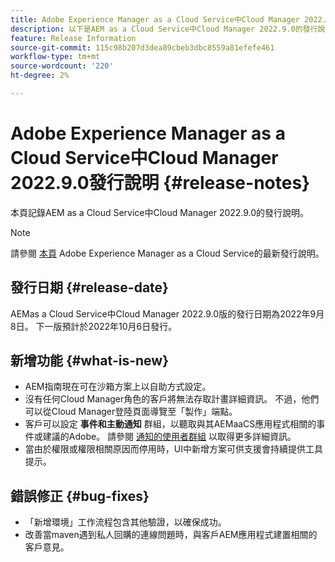 ```yaml
---
title: Adobe Experience Manager as a Cloud Service中Cloud Manager 2022.9.0發行說明
description: 以下是AEM as a Cloud Service中Cloud Manager 2022.9.0的發行說明。
feature: Release Information
source-git-commit: 115c98b207d3dea89cbeb3dbc8559a81efefe461
workflow-type: tm+mt
source-wordcount: '220'
ht-degree: 2%

---
```



# Adobe Experience Manager as a Cloud Service中Cloud Manager 2022.9.0發行說明 {#release-notes}

本頁記錄AEM as a Cloud Service中Cloud Manager 2022.9.0的發行說明。

>[!NOTE]
>
>請參閱 [本頁](/help/release-notes/release-notes-cloud/release-notes-current.md) Adobe Experience Manager as a Cloud Service的最新發行說明。

## 發行日期 {#release-date}

AEMas a Cloud Service中Cloud Manager 2022.9.0版的發行日期為2022年9月8日。 下一版預計於2022年10月6日發行。

## 新增功能 {#what-is-new}

* AEM指南現在可在沙箱方案上以自助方式設定。
* 沒有任何Cloud Manager角色的客戶將無法存取計畫詳細資訊。 不過，他們可以從Cloud Manager登陸頁面導覽至「製作」端點。
* 客戶可以設定 **事件和主動通知** 群組，以聽取與其AEMaaCS應用程式相關的事件或建議的Adobe。 請參閱 [通知的使用者群組](/help/journey-onboarding/user-groups.md) 以取得更多詳細資訊。
* 當由於權限或權限相關原因而停用時，UI中新增方案可供支援會持續提供工具提示。

## 錯誤修正 {#bug-fixes}

* 「新增環境」工作流程包含其他驗證，以確保成功。
* 改善當maven遇到私人回購的連線問題時，與客戶AEM應用程式建置相關的客戶意見。
